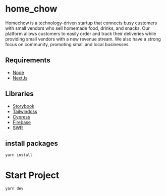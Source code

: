 # home_chow

Homechow is a technology-driven startup that connects busy customers with small vendors who sell homemade food, drinks, and snacks. Our platform allows customers to easily order and track their deliveries while providing small vendors with a new revenue stream. We also have a strong focus on community, promoting small and local businesses.

## Requirements
- [Node](https://nodejs.org/en/)
- [NextJs](https://nextjs.org/)

## Libraries
- [Storybook](https://storybook.js.org/)
- [Tailwindcss](https://tailwindcss.com/)
- [Cypress](https://docs.cypress.io/)
- [Firebase](https://firebase.google.com/docs/auth)
- [SWR](https://swr.vercel.app/)

## install packages

`yarn install`

# Start Project

`yarn dev`
